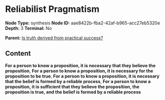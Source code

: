 # Reliabilist Pragmatism

**Node Type:** synthesis
**Node ID:** aae8422b-fba2-42af-b965-acc27eb5320e
**Depth:** 3
**Terminal:** No

**Parent:** [Is truth derived from practical success?](is-truth-derived-from-practical-success.md)

## Content

**For a person to know a proposition, it is necessary that they believe the proposition**, **For a person to know a proposition, it is necessary for the proposition to be true**, **For a person to know a proposition, it is necessary that the belief is formed by a reliable process**, **For a person to know a proposition, it is sufficient that they believe the proposition, the proposition is true, and the belief is formed by a reliable process**
